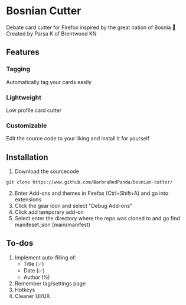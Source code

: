 # Bosnian Cutter

Debate card cutter for Firefox inspired by the great nation of Bosnia 💪 <br>
Created by Parsa K of Brentwood KN

## Features
### Tagging
Automatically tag your cards easily

### Lightweight
Low profile card cutter 

### Customizable
Edit the source code to your liking and install it for yourself

## Installation
1. Download the sourcecode
```
git clone https://www.github.com/BarbraRedPanda/bosnian-cutter/
```
2. Enter Add-ons and themes in Firefox (Ctrl+Shift+A) and go into extensions
3. Click the gear icon and select "Debug Add-ons"
4. Click add temporary add-on
5. Select enter the directory where the repo was cloned to and go find manifeset.json (main/manifest)

## To-dos
1. Implement auto-filling of:
    * Title (✅)
    * Date (✅)
    * Author (½)
2. Remember tag/settings page
3. Hotkeys
4. Cleaner UI/UX
